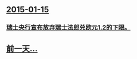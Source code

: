 ## [2015-01-15](/zh/news/2015/01/15/index.md)

### [瑞士央行宣布放弃瑞士法郎兑欧元1.2的下限。](/zh/news/2015/01/15/瑞士央行宣布放弃瑞士法郎兑欧元12的下限.md)
## [前一天...](/zh/news/2015/01/14/index.md)

